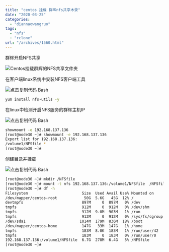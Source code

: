 ```yaml
---
title: "centos 挂载 群晖nfs共享木录"
date: "2020-03-25"
categories: 
  - "diannaowangruo"
tags: 
  - "nfs"
  - "rclone"
url: "/archives/1560.html"
---
```


群辉开启NFS共享

![Centos挂载群辉的NFS共享文件夹](https://img.zhoujie218.top/pc/202111011325002.jpeg)

在客户端linux系统中安装NFS客户端工具

![点击复制代码](https://www.imhu.cn/zb_users/plugin/Jz52_code/copy.svg) Bash

```bash
yum install nfs-utils -y
```

在linux中检测开启NFS服务的群辉主机IP

![点击复制代码](https://www.imhu.cn/zb_users/plugin/Jz52_code/copy.svg) Bash

```bash
showmount -e 192.168.137.136
[root@node30 ~]# showmount -e 192.168.137.136
Export list for 192.168.137.136:
/volume1/NFSfile *
[root@node30 ~]#
```

创建目录并挂载

![点击复制代码](https://www.imhu.cn/zb_users/plugin/Jz52_code/copy.svg) Bash

```bash
[root@node30 ~]# mkdir /NFSfile
[root@node30 ~]# mount -t nfs 192.168.137.136:/volume1/NFSfile  /NFSfile -o proto=tcp -o nolock
[root@node30 ~]# df -h
Filesystem                        Size  Used Avail Use% Mounted on
/dev/mapper/centos-root            50G  5.6G   45G  12% /
devtmpfs                          897M     0  897M   0% /dev
tmpfs                             912M     0  912M   0% /dev/shm
tmpfs                             912M  9.0M  903M   1% /run
tmpfs                             912M     0  912M   0% /sys/fs/cgroup
/dev/sda1                        1014M  179M  836M  18% /boot
/dev/mapper/centos-home           147G   33M  147G   1% /home
tmpfs                             183M  8.0K  183M   1% /run/user/42
tmpfs                             183M     0  183M   0% /run/user/0
192.168.137.136:/volume1/NFSfile  6.7G  278M  6.4G   5% /NFSfile
[root@node30 ~]#
```
